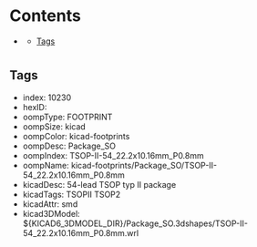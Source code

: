



Contents
========

* [](#)
	* [Tags](#tags)

# 

## Tags

- index: 10230
- hexID: 
- oompType: FOOTPRINT
- oompSize: kicad
- oompColor: kicad-footprints
- oompDesc: Package_SO
- oompIndex: TSOP-II-54_22.2x10.16mm_P0.8mm
- oompName: kicad-footprints/Package_SO/TSOP-II-54_22.2x10.16mm_P0.8mm
- kicadDesc: 54-lead TSOP typ II package
- kicadTags: TSOPII TSOP2
- kicadAttr: smd
- kicad3DModel: ${KICAD6_3DMODEL_DIR}/Package_SO.3dshapes/TSOP-II-54_22.2x10.16mm_P0.8mm.wrl
